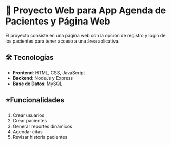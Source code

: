 # 🚀 Proyecto Web para App Agenda de Pacientes y Página Web

El proyecto consiste en una página web con la opción de registro y login de los pacientes para tener acceso a una área aplicativa.

## 🛠️ Tecnologías
 - **Frontend**: HTML, CSS, JavaScript
 - **Backend**: NodeJs y Express
 - **Base de Datos**: MySQL

## ⭐Funcionalidades
1. Crear usuarios
2. Crear pacientes
3. Generar reportes dinámicos
4. Agendar citas
5. Revisar historia pacientes
